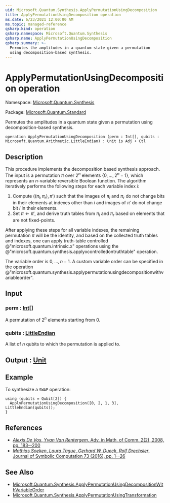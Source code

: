 ```yaml
---
uid: Microsoft.Quantum.Synthesis.ApplyPermutationUsingDecomposition
title: ApplyPermutationUsingDecomposition operation
ms.date: 6/23/2021 12:00:00 AM
ms.topic: managed-reference
qsharp.kind: operation
qsharp.namespace: Microsoft.Quantum.Synthesis
qsharp.name: ApplyPermutationUsingDecomposition
qsharp.summary: >-
  Permutes the amplitudes in a quantum state given a permutation
  using decomposition-based synthesis.
---
```


# ApplyPermutationUsingDecomposition operation

Namespace: [Microsoft.Quantum.Synthesis](xref:Microsoft.Quantum.Synthesis)

Package: [Microsoft.Quantum.Standard](https://nuget.org/packages/Microsoft.Quantum.Standard)


Permutes the amplitudes in a quantum state given a permutationusing decomposition-based synthesis.

```qsharp
operation ApplyPermutationUsingDecomposition (perm : Int[], qubits : Microsoft.Quantum.Arithmetic.LittleEndian) : Unit is Adj + Ctl
```


## Description

This procedure implements the decomposition basedsynthesis approach.  The input is a permutation $\pi$ over $2^n$ elements$\{0, \dots, 2^n-1\}$, which represents an $n$-variable reversible Boolean function.The algorithm iteratively performs the following steps for each variableindex $i$:1. Compute $((\pi_l, \pi_r), \pi')$ such that the images   of $\pi_l$ and $\pi_r$ do not change bits in their elements at indexes other   than $i$ and images of $\pi'$ do not change bit $i$ in their elements.2. Set $\pi \leftarrow \pi'$, and derive truth tables from $\pi_l$ and $\pi_r$   based on elements that are not fixed-points.After applying these steps for all variable indexes, the remainingpermutation $\pi$ will be the identity, and based on the collected truthtables and indexes, one can apply truth-table controlled @"microsoft.quantum.intrinsic.x"operations using the @"microsoft.quantum.synthesis.applyxcontrolledontruthtable" operation.The variable order is $0, \dots, n - 1$.  A custom variable order can be specifiedin the operation @"microsoft.quantum.synthesis.applypermutationusingdecompositionwithvariableorder".

## Input

### perm : [Int](xref:microsoft.quantum.qsharp.valueliterals#int-literals)[]

A permutation of $2^n$ elements starting from 0.


### qubits : [LittleEndian](xref:Microsoft.Quantum.Arithmetic.LittleEndian)

A list of $n$ qubits to which the permutation is applied to.



## Output : [Unit](xref:microsoft.quantum.qsharp.valueliterals#unit-literal)



## Example

To synthesize a `SWAP` operation:```qsharpusing (qubits = Qubit[2]) {  ApplyPermutationUsingDecomposition([0, 2, 1, 3], LittleEndian(qubits));}```

## References

- [*Alexis De Vos*, *Yvan Van Rentergem*,  Adv. in Math. of Comm. 2(2), 2008, pp. 183--200](http://www.aimsciences.org/article/doi/10.3934/amc.2008.2.183)- [*Mathias Soeken*, *Laura Tague*, *Gerhard W. Dueck*, *Rolf Drechsler*,  Journal of Symbolic Computation 73 (2016), pp. 1--26](https://www.sciencedirect.com/science/article/pii/S0747717115000188?via%3Dihub)

## See Also

- [Microsoft.Quantum.Synthesis.ApplyPermutationUsingDecompositionWithVariableOrder](xref:Microsoft.Quantum.Synthesis.ApplyPermutationUsingDecompositionWithVariableOrder)
- [Microsoft.Quantum.Synthesis.ApplyPermutationUsingTransformation](xref:Microsoft.Quantum.Synthesis.ApplyPermutationUsingTransformation)